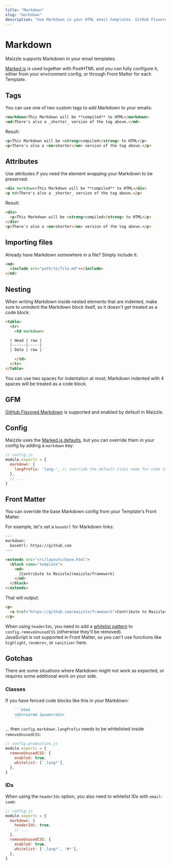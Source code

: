```yaml
---
title: "Markdown"
slug: "markdown"
description: "Use Markdown in your HTML email templates. GitHub Flavored Markdown included, too."
---
```


# Markdown

Maizzle supports Markdown in your email templates.

[Marked.js](https://github.com/markedjs/marked) is used together with PostHTML and you can fully configure it, either from your environment config, or through Front Matter for each Template.

## Tags

You can use one of two custom tags to add Markdown to your emails:

```html
<markdown>This Markdown will be **compiled** to HTML</markdown>
<md>There's also a _shorter_ version of the tag above.</md>
```

Result: 

```html
<p>This Markdown will be <strong>compiled</strong> to HTML</p>
<p>There's also a <em>shorter</em> version of the tag above.</p>
```

## Attributes

Use attributes if you need the element wrapping your Markdown to be preserved:

```html
<div markdown>This Markdown will be **compiled** to HTML</div>
<p md>There's also a _shorter_ version of the tag above.</p>
```

Result: 

```html
<div>
  <p>This Markdown will be <strong>compiled</strong> to HTML</p>
</div>
<p>There's also a <em>shorter</em> version of the tag above.</p>
```

## Importing files

Already have Markdown somewhere in a file? Simply include it:

```html
<md>
  <include src="path/to/file.md"></include>
</md>
```

## Nesting

When writing Markdown inside nested elements that are indented, make sure to unindent the Markdown block itself, so it doesn't get treated as a code block:

```html
<table>
  <tr>
    <td markdown>

  | Head | row |
  |------|-----|
  | Data | row |

    </td>
  </tr>
</table>
```

You can use two spaces for indentation at most; Markdown indented with 4 spaces will be treated as a code block.

## GFM

[GitHub Flavored Markdown](https://github.github.com/gfm/) is supported and enabled by default in Maizzle.

## Config

Maizzle uses the [Marked.js defaults](https://marked.js.org/#/USING_ADVANCED.md#options), but you can override them in your config by adding a `markdown` key:

```js
// config.js
module.exports = {
  markdown: {
    langPrefix: 'lang-', // override the default class name for code tags
  },
  // ...
}
```

## Front Matter

You can override the base Markdown config from your Template's Front Matter.

For example, let's set a `baseUrl` for Markdown links:

```html
---
markdown:
  baseUrl: https://github.com
---

<extends src="src/layouts/base.html">
  <block name="template">
    <md>
      [Contribute to Maizzle](maizzle/framework)
    </md>
  </block>
</extends>
```

That will output:

```html
<p>
  <a href="https://github.com/maizzle/framework">Contribute to Maizzle</a>
</p>
```

<div class="bg-cool-gray-50 border-l-4 border-gradient-b-ocean-light p-4 mb-4 text-md" role="alert">
  <div class="text-cool-gray-500">When using <code>headerIds</code>, you need to add a <a href="#classes">whitelist pattern</a> to  <code>config.removeUnusedCSS</code> (otherwise they'll be removed).</div>
</div>

<div class="bg-cool-gray-50 border-l-4 border-gradient-b-red-dark p-4 mb-4 text-md" role="alert">
  <div class="text-cool-gray-500">JavaScript is not supported in Front Matter, so you can't use functions like <code>highlight</code>, <code>renderer</code>, or <code>sanitizer</code> here.</div>
</div>

## Gotchas

There are some situations where Markdown might not work as expected, or requires some additional work on your side.

### Classes

If you have fenced code blocks like this in your Markdown:

```markdown
    ```html
    <div>Lorem ipsum</div>
    ```
```

... then `config.markdown.langPrefix` needs to be whitelisted inside `removeUnusedCSS`:

```js
// config.production.js
module.exports = {
  removeUnusedCSS: {
    enabled: true,
    whitelist: ['.lang*'],
  },
}
```

### IDs

When using the `headerIds` option, you also need to whitelist IDs with `email-comb`:

```js
// config.js
module.exports = {
  markdown: {
    headerIds: true,
    // ...
  },
  removeUnusedCSS: {
    enabled: true,
    whitelist: ['.lang*', '#*'],
  },
}
```
